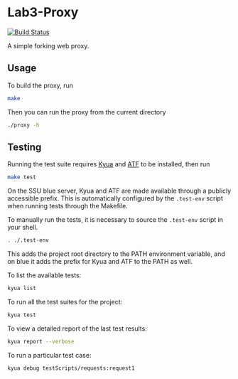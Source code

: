# Lab3-Proxy
[![Build Status](https://travis-ci.org/Group5-CS365/Lab3-Proxy.svg?branch=master)](https://travis-ci.org/Group5-CS365/Lab3-Proxy)

A simple forking web proxy.


Usage
-----

To build the proxy, run
```sh
make
```

Then you can run the proxy from the current directory
```sh
./proxy -h
```


Testing
-----------

Running the test suite requires [Kyua][kyua] and [ATF][atf] to be installed, then run
```sh
make test
```

[kyua]: https://github.com/jmmv/kyua
[atf]: https://github.com/jmmv/atf

On the SSU blue server, Kyua and ATF are made available through a publicly accessible
prefix. This is automatically configured by the `.test-env` script when running tests
through the Makefile.

To manually run the tests, it is necessary to source the `.test-env` script in your shell.
```sh
. ./.test-env
```

This adds the project root directory to the PATH environment variable, and on blue it adds
the prefix for Kyua and ATF to the PATH as well.

To list the available tests:
```sh
kyua list
```

To run all the test suites for the project:
```sh
kyua test
```

To view a detailed report of the last test results:
```sh
kyua report --verbose
```

To run a particular test case:
```sh
kyua debug testScripts/requests:request1
```
